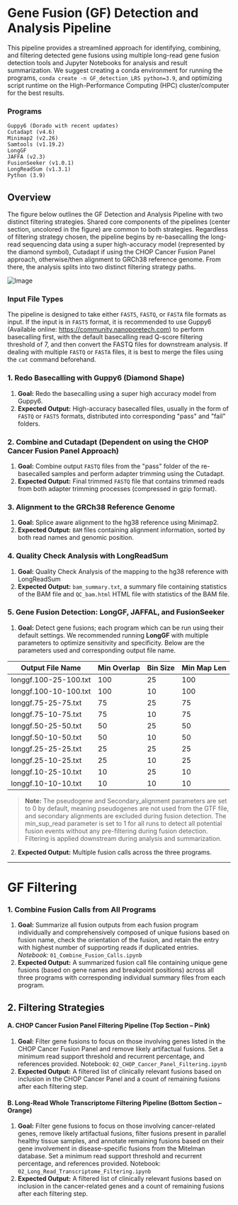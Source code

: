 # Gene Fusion (GF) Detection and Analysis Pipeline

This pipeline provides a streamlined approach for identifying, combining, and filtering detected gene fusions using multiple long-read gene fusion detection tools and Jupyter Notebooks for analysis and result summarization. We suggest creating a conda environment for running the programs, `conda create -n GF_detection_LRS python=3.9`, and optimizing script runtime on the High-Performance Computing (HPC) cluster/computer for the best results.

### Programs 
```
Guppy6 (Dorado with recent updates)
Cutadapt (v4.6)
Minimap2 (v2.26)
Samtools (v1.19.2)
LongGF 
JAFFA (v2.3) 
FusionSeeker (v1.0.1) 
LongReadSum (v1.3.1)
Python (3.9)
```


## Overview

The figure below outlines the GF Detection and Analysis Pipeline with two distinct filtering strategies. Shared core components of the pipelines (center section, uncolored in the figure) are common to both strategies. Regardless of filtering strategy chosen, the pipeline begins by re-basecalling the long-read sequencing data using a super high-accuracy model (represented by the diamond symbol), Cutadapt if using the CHOP Cancer Fusion Panel approach, otherwise/then alignment to GRCh38 reference genome. From there, the analysis splits into two distinct filtering strategy paths. 

 
![Image](https://github.com/user-attachments/assets/d5d6c620-43ae-4e6e-987f-14facbff0a19)


### Input File Types
The pipeline is designed to take either `FAST5`, `FASTQ`, or `FASTA` file formats as input. If the input is in `FAST5` format, it is recommended to use Guppy6 (Available online: https://community.nanoporetech.com) to perform basecalling first, with the default basecalling read Q-score filtering threshold of 7, and then convert the FASTQ files for downstream analysis. If dealing with multiple `FASTQ` or `FASTA` files, it is best to merge the files using the `cat` command beforehand.  

### 1. Redo Basecalling with Guppy6 (Diamond Shape) 
1. **Goal:** Redo the basecalling using a super high accuracy model from Guppy6.
2. **Expected Output:** High-accuracy basecalled files, usually in the form of `FASTQ` or `FAST5` formats, distributed into corresponding "pass" and "fail" folders.



### 2. Combine and Cutadapt (Dependent on using the CHOP Cancer Fusion Panel Approach) 
1. **Goal:** Combine output `FASTQ` files from the "pass" folder of the re-basecalled samples and perform adapter trimming using the Cutadapt.
2. **Expected Output:** Final trimmed `FASTQ` file that contains trimmed reads from both adapter trimming processes (compressed in gzip format).



### 3. Alignment to the GRCh38 Reference Genome
1. **Goal:** Splice aware alignment to the hg38 reference using Minimap2.
2. **Expected Output:** `BAM` files containing alignment information, sorted by both read names and genomic position. 



### 4. Quality Check Analysis with LongReadSum 
1. **Goal:** Quality Check Analysis of the mapping to the hg38 reference with LongReadSum
2. **Expected Output:** `bam_summary.txt`, a summary file containing statistics of the BAM file and `QC_bam.html` HTML file with statistics of the BAM file.



### 5. Gene Fusion Detection: LongGF, JAFFAL, and FusionSeeker
1. **Goal:** Detect gene fusions; each program which can be run using their default settings. We recommended running **LongGF** with multiple parameters to optimize sensitivity and specificity. Below are the parameters used and corresponding output file name. 

| Output File Name          | Min Overlap | Bin Size | Min Map Len | 
|---------------------------|-------------|----------|-------------|
| longgf.100-25-100.txt     | 100         | 25       | 100         |
| longgf.100-10-100.txt     | 100         | 10       | 100         |
| longgf.75-25-75.txt       | 75          | 25       | 75          | 
| longgf.75-10-75.txt       | 75          | 10       | 75          | 
| longgf.50-25-50.txt       | 50          | 25       | 50          | 
| longgf.50-10-50.txt       | 50          | 10       | 50          | 
| longgf.25-25-25.txt       | 25          | 25       | 25          | 
| longgf.25-10-25.txt       | 25          | 10       | 25          | 
| longgf.10-25-10.txt       | 10          | 25       | 10          | 
| longgf.10-10-10.txt       | 10          | 10       | 10          | 

> **Note:**
> The pseudogene and Secondary_alignment parameters are set to 0 by default, meaning pseudogenes are not used from the GTF file, and secondary alignments are excluded during fusion detection.
> The min_sup_read parameter is set to 1 for all runs to detect all potential fusion events without any pre-filtering during fusion detection. Filtering is applied downstream during analysis and summarization.

2. **Expected Output:** Multiple fusion calls across the three programs. 

---



# GF Filtering 


### 1. **Combine Fusion Calls from All Programs**  
1. **Goal:** Summarize all fusion outputs from each fusion program individually and comprehensively composed of unique fusions based on fusion name, check the orientation of the fusion, and retain the entry with highest number of supporting reads if duplicated entries. *Notebook:* `01_Combine_Fusion_Calls.ipynb`  
2. **Expected Output:** A summarized fusion call file containing unique gene fusions (based on gene names and breakpoint positions) across all three programs with corresponding individual summary files from each program.


## 2. Filtering Strategies

#### A. CHOP Cancer Fusion Panel Filtering Pipeline (Top Section – Pink)
1. **Goal:** Filter gene fusions to focus on those involving genes listed in the CHOP Cancer Fusion Panel and remove likely artifactual fusions. Set a minimum read support threshold and recurrent percentage, and references provided. Notebook: `02_CHOP_Cancer_Panel_Filtering.ipynb`
2. **Expected Output:** A filtered list of clinically relevant fusions based on inclusion in the CHOP Cancer Panel and a count of remaining fusions after each filtering step.



#### B. Long-Read Whole Transcriptome Filtering Pipeline (Bottom Section – Orange)
1. **Goal:** Filter gene fusions to focus on those involving cancer-related genes, remove likely artifactual fusions, filter fusions present in parallel healthy tissue samples, and annotate remaining fusions based on their gene involvement in disease-specific fusions from the Mitelman database. Set a minimum read support threshold and recurrent percentage, and references provided. Notebook: `02_Long_Read_Transcriptome_Filtering.ipynb`
4. **Expected Output:** A filtered list of clinically relevant fusions based on inclusion in the cancer-related genes and a count of remaining fusions after each filtering step.





